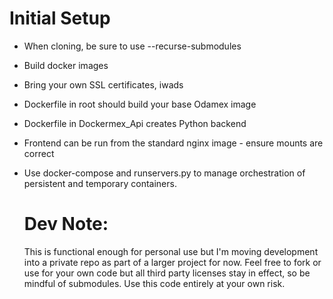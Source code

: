 # Initial Setup

- When cloning, be sure to use --recurse-submodules
- Build docker images
- Bring your own SSL certificates, iwads
- Dockerfile in root should build your base Odamex image
- Dockerfile in Dockermex_Api creates Python backend
- Frontend can be run from the standard nginx image - ensure mounts are correct 
- Use docker-compose and runservers.py to manage orchestration of persistent and temporary containers.

  # Dev Note:
  This is functional enough for personal use but I'm moving development into a private repo as part of a larger project for now.
  Feel free to fork or use for your own code but all third party licenses stay in effect, so be mindful of submodules.
  Use this code entirely at your own risk.
